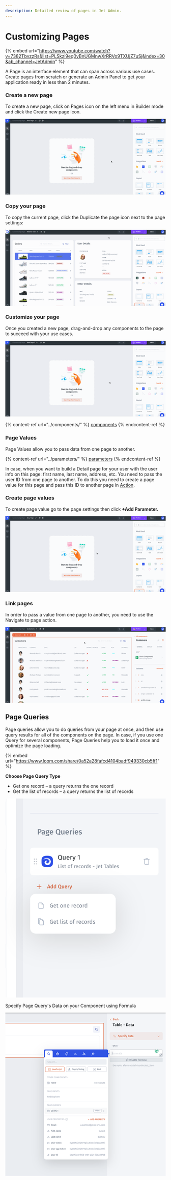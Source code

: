```yaml
---
description: Detailed review of pages in Jet Admin.
---
```


# Customizing Pages

{% embed url="https://www.youtube.com/watch?v=7382TbvzzRs&list=PLSkzi9eq0vBnUGMnwXrRRVo9TXUjZ7uSj&index=30&ab_channel=JetAdmin" %}

A Page is an interface element that can span across various use cases. Create pages from scratch or generate an Admin Panel to get your application ready in less than 2 minutes.

### Create a new page

To create a new page, click on Pages icon on the left menu in Builder mode and click the Create new page icon.

![](../../.gitbook/assets/testgif22.gif)

### Copy your page

To copy the current page, click the Duplicate the page icon next to the page settings:

![](../../.gitbook/assets/testgif72.gif)

### Customize your page

Once you created a new page, drag-and-drop any components to the page to succeed with your use cases.

![](../../.gitbook/assets/testgif23.gif)

{% content-ref url="../components/" %}
[components](../components/)
{% endcontent-ref %}

### Page Values

Page Values allow you to pass data from one page to another.&#x20;

{% content-ref url="../parameters/" %}
[parameters](../parameters/)
{% endcontent-ref %}

In case, when you want to build a Detail page for your user with the user info on this page: first name, last name, address, etc. You need to pass the user ID from one page to another. To do this you need to create a page value for this page and pass this ID to another page in [Action](actions.md).&#x20;

### Create page values

To create page value go to the page settings then click **+Add Parameter.**

![](../../.gitbook/assets/testgif24.gif)

### Link pages

In order to pass a value from one page to another, you need to use the Navigate to page action.

![](../../.gitbook/assets/testgif25.gif)

## Page Queries

Page queries allow you to do queries from your page at once, and then use query results for all of the components on the page. In case, if you use one Query for several components, Page Queries help you to load it once and optimize the page loading.

{% embed url="https://www.loom.com/share/0a52a28fafcd4104badf949330cb5ff1" %}

**Choose Page Query Type**

* Get one record – a query returns the one record&#x20;
* Get the list of records – a query returns the list of records

![](<../../.gitbook/assets/image (1) (1) (2).png>)

Specify Page Query's Data on your Component using Formula

![](<../../.gitbook/assets/image (2) (1).png>)

